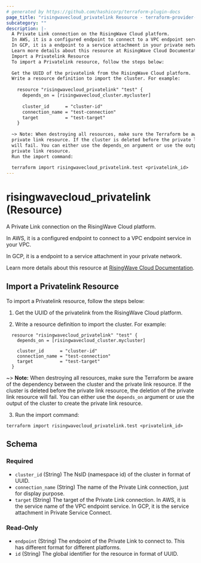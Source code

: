 ```yaml
---
# generated by https://github.com/hashicorp/terraform-plugin-docs
page_title: "risingwavecloud_privatelink Resource - terraform-provider-risingwavecloud"
subcategory: ""
description: |-
  A Private Link connection on the RisingWave Cloud platform.
  In AWS, it is a configured endpoint to connect to a VPC endpoint service in your VPC.
  In GCP, it is a endpoint to a service attachment in your private network.
  Learn more details about this resource at RisingWave Cloud Documentation https://docs.risingwave.com/cloud/create-a-connection/.
  Import a Privatelink Resource
  To import a Privatelink resource, follow the steps below:
  
  Get the UUID of the privatelink from the RisingWave Cloud platform.
  Write a resource definition to import the cluster. For example:
  
    resource "risingwavecloud_privatelink" "test" {
      depends_on = [risingwavecloud_cluster.mycluster]
  
      cluster_id      = "cluster-id"
      connection_name = "test-connection"
      target          = "test-target"
    }
  
  ~> Note: When destroying all resources, make sure the Terraform be aware of the dependency between the cluster and the
  private link resource. If the cluster is deleted before the private link resource, the deletion of the private link resource
  will fail. You can either use the depends_on argument or use the output of the cluster to create the
  private link resource.
  Run the import command:
  
  terraform import risingwavecloud_privatelink.test <privatelink_id>
---
```


# risingwavecloud_privatelink (Resource)

A Private Link connection on the RisingWave Cloud platform.

In AWS, it is a configured endpoint to connect to a VPC endpoint service in your VPC.

In GCP, it is a endpoint to a service attachment in your private network.

Learn more details about this resource at [RisingWave Cloud Documentation](https://docs.risingwave.com/cloud/create-a-connection/).

## Import a Privatelink Resource

To import a Privatelink resource, follow the steps below:

1. Get the UUID of the privatelink from the RisingWave Cloud platform.

2. Write a resource definition to import the cluster. For example:

```hcl
  resource "risingwavecloud_privatelink" "test" {
    depends_on = [risingwavecloud_cluster.mycluster]

    cluster_id      = "cluster-id"
    connection_name = "test-connection"
    target          = "test-target"
  }
  ```

  ~> **Note:** When destroying all resources, make sure the Terraform be aware of the dependency between the cluster and the 
  private link resource. If the cluster is deleted before the private link resource, the deletion of the private link resource 
  will fail. You can either use the `depends_on` argument or use the output of the cluster to create the 
  private link resource.

3. Run the import command:

```shell
terraform import risingwavecloud_privatelink.test <privatelink_id>
```



<!-- schema generated by tfplugindocs -->
## Schema

### Required

- `cluster_id` (String) The NsID (namespace id) of the cluster in format of UUID.
- `connection_name` (String) The name of the Private Link connection, just for display purpose.
- `target` (String) The target of the Private Link connection. In AWS, it is the service name of the VPC endpoint service. In GCP, it is the service attachment in Private Service Connect.

### Read-Only

- `endpoint` (String) The endpoint of the Private Link to connect to. This has different format for different platforms.
- `id` (String) The global identifier for the resource in format of UUID.
